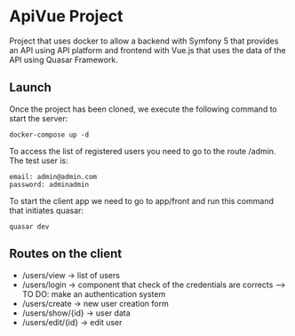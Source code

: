 # ApiVue Project

Project that uses docker to allow a backend with Symfony 5 that provides an API using API platform and frontend with Vue.js that uses the data of the API using Quasar Framework.


## Launch

Once the project has been cloned, we execute the following command to start the server:
```
docker-compose up -d
```

To access the list of registered users you need to go to the route /admin. 
The test user is:
```
email: admin@admin.com
password: adminadmin
```


To start the client app we need to go to app/front and run this command that initiates quasar:
```
quasar dev
```

## Routes on the client
- /users/view -> list of users
- /users/login -> component that check of the credentials are corrects --> TO DO: make an authentication system
- /users/create -> new user creation form
- /users/show/{id} -> user data
- /users/edit/{id} -> edit user
